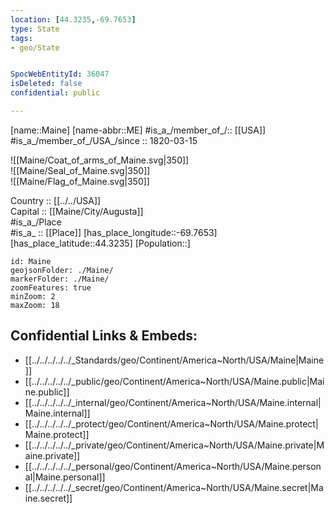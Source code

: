 ```yaml
---
location: [44.3235,-69.7653] 
type: State
tags:
- geo/State


SpocWebEntityId: 36047
isDeleted: false
confidential: public

---
```

[name::Maine] 
[name-abbr::ME] 
#is_a_/member_of_/:: [[USA]]
#is_a_/member_of_/USA_/since :: 1820-03-15 

![[Maine/Coat_of_arms_of_Maine.svg|350]]  
![[Maine/Seal_of_Maine.svg|350]]  
![[Maine/Flag_of_Maine.svg|350]]  

Country :: [[../../USA]]  
Capital :: [[Maine/City/Augusta]]  
#is_a_/Place  
#is_a_ :: [[Place]] 
[has_place_longitude::-69.7653] 
[has_place_latitude::44.3235] 
[Population::] 



```leaflet
id: Maine
geojsonFolder: ./Maine/
markerFolder: ./Maine/
zoomFeatures: true 
minZoom: 2 
maxZoom: 18
```


## Confidential Links & Embeds: 
- [[../../../../../_Standards/geo/Continent/America~North/USA/Maine|Maine]] 
- [[../../../../../_public/geo/Continent/America~North/USA/Maine.public|Maine.public]] 
- [[../../../../../_internal/geo/Continent/America~North/USA/Maine.internal|Maine.internal]] 
- [[../../../../../_protect/geo/Continent/America~North/USA/Maine.protect|Maine.protect]] 
- [[../../../../../_private/geo/Continent/America~North/USA/Maine.private|Maine.private]] 
- [[../../../../../_personal/geo/Continent/America~North/USA/Maine.personal|Maine.personal]] 
- [[../../../../../_secret/geo/Continent/America~North/USA/Maine.secret|Maine.secret]] 
